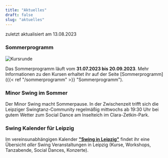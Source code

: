 ```yaml
---
title: "Aktuelles"
draft: false
slug: "aktuelles"
---
```


zuletzt aktualisiert am 13.08.2023

### Sommerprogramm
![Kursrunde](../slider_summer_2023.jpeg)

Das Sommerprogramm läuft vom **31.07.2023 bis 20.09.2023**. Mehr Informationen zu den Kursen erhaltet ihr auf der Seite [Sommerprogramm]({{< ref "/sommerprogramm" >}} "Sommerprogramm"). 

### Minor Swing im Sommer
Der Minor Swing macht Sommerpause. In der Zwischenzeit trifft sich die Leipziger Swingtanz-Community regelmäßig mittwochs ab 19:30 Uhr bei gutem Wetter zum Social Dance am Inselteich im Clara-Zetkin-Park.

### Swing Kalender für Leipzig
Im vereinsunabhängigen Kalender [**"Swing in Leipzig"**](https://kalender.digital/0c529f4b4448ea55b992) findet ihr eine Übersicht *aller* Swing Veranstaltungen in Leipzig (Kurse, Workshops, Tanzabende, Social Dances, Konzerte).
